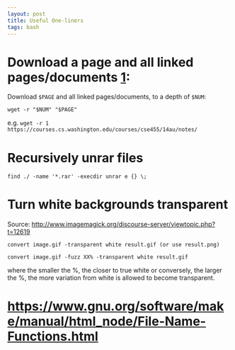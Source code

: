 ```yaml
---
layout: post
title: Useful One-liners
tags: bash
---
```


# Download a page and all linked pages/documents [1]:

Download `$PAGE` and all linked pages/documents, to a depth of `$NUM`:

`wget -r "$NUM" "$PAGE"`

e.g. `wget -r 1 https://courses.cs.washington.edu/courses/cse455/14au/notes/`

[1]: http://superuser.com/questions/274414/how-to-save-all-the-webpages-linked-from-one


# Recursively unrar files


`find ./ -name '*.rar' -execdir unrar e {} \;`

# Turn white backgrounds transparent

Source: http://www.imagemagick.org/discourse-server/viewtopic.php?t=12619

`convert image.gif -transparent white result.gif (or use result.png)`


`convert image.gif -fuzz XX% -transparent white result.gif`

where the smaller the %, the closer to true white or conversely, the larger the %, the more variation from white is allowed to become transparent.


# https://www.gnu.org/software/make/manual/html_node/File-Name-Functions.html
